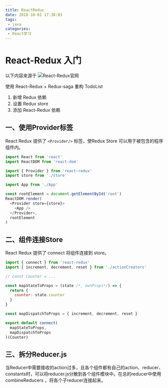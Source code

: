 ```yaml
---
title: ReactRedux
date: 2018-10-01 17:38:03
tags:
 - java
categories: 
 - React学习
---
```

# React-Redux 入门

以下内容来源于 ![React-Redux官网](https://react-redux.js.org/introduction/quick-start)

使用 React-Redux + Redux-saga 重构 TodoList

1. 新增 Redux 依赖
2. 设置 Redux store
3. 添加 React-Redux 依赖


## 一、使用Provider标签

React Redux 提供了 `<Provider/>` 标签，使Redux Store 可以用于被包含的程序组件内。

```js
import React from 'react'
import ReactDOM from 'react-dom'

import { Provider } from 'react-redux'
import store from './store'

import App from './App'

const rootElement = document.getElementById('root')
ReactDOM.render(
  <Provider store={store}>
    <App />
  </Provider>,
  rootElement
)
```

## 二、组件连接Store

React Redux 提供了 connect 将组件连接到 store。

```js
import { connect } from 'react-redux'
import { increment, decrement, reset } from './actionCreators'

// const Counter = ...

const mapStateToProps = (state /*, ownProps*/) => {
  return {
    counter: state.counter
  }
}

const mapDispatchToProps = { increment, decrement, reset }

export default connect(
  mapStateToProps,
  mapDispatchToProps
)(Counter)
```

## 三、拆分Reducer.js

当Reducer中需要接收的action过多，且各个组件都有自己的action、reducer、constants时，可以将reducer.js分散到各个组件模块中。在总的reducer中使用 combineReducers ，将各个子reducer连接起来。
